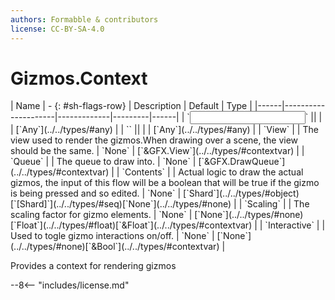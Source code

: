 ```yaml
---
authors: Formabble & contributors
license: CC-BY-SA-4.0
---
```



# Gizmos.Context

<div class="sh-parameters" markdown="1">
| Name | - {: #sh-flags-row} | Description | Default | Type |
|------|---------------------|-------------|---------|------|
| `<input>` || | | [`Any`](../../types/#any) |
| `<output>` || | | [`Any`](../../types/#any) |
| `View` |  | The view used to render the gizmos.When drawing over a scene, the view should be the same. | `None` | [`&GFX.View`](../../types/#contextvar) |
| `Queue` |  | The queue to draw into. | `None` | [`&GFX.DrawQueue`](../../types/#contextvar) |
| `Contents` |  | Actual logic to draw the actual gizmos, the input of this flow will be a boolean that will be true if the gizmo is being pressed and so edited. | `None` | [`Shard`](../../types/#object)[`[Shard]`](../../types/#seq)[`None`](../../types/#none) |
| `Scaling` |  | The scaling factor for gizmo elements. | `None` | [`None`](../../types/#none)[`Float`](../../types/#float)[`&Float`](../../types/#contextvar) |
| `Interactive` |  | Used to togle gizmo interactions on/off. | `None` | [`None`](../../types/#none)[`&Bool`](../../types/#contextvar) |

</div>

Provides a context for rendering gizmos

--8<-- "includes/license.md"

